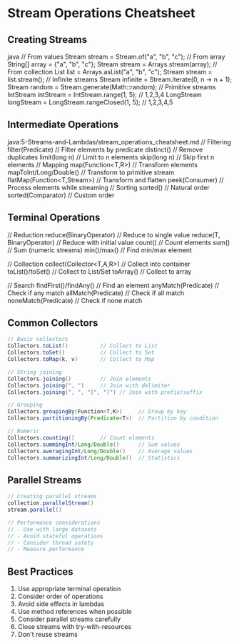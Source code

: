 # Stream Operations Cheatsheet

## Creating Streams 
java
// From values
Stream<String> stream = Stream.of("a", "b", "c");
// From array
String[] array = {"a", "b", "c"};
Stream<String> stream = Arrays.stream(array);
// From collection
List<String> list = Arrays.asList("a", "b", "c");
Stream<String> stream = list.stream();
// Infinite streams
Stream<Integer> infinite = Stream.iterate(0, n -> n + 1);
Stream<Double> random = Stream.generate(Math::random);
// Primitive streams
IntStream intStream = IntStream.range(1, 5); // 1,2,3,4
LongStream longStream = LongStream.rangeClosed(1, 5); // 1,2,3,4,5


## Intermediate Operations

java:5-Streams-and-Lambdas/stream_operations_cheatsheet.md
// Filtering
filter(Predicate<T>) // Filter elements by predicate
distinct() // Remove duplicates
limit(long n) // Limit to n elements
skip(long n) // Skip first n elements
// Mapping
map(Function<T,R>) // Transform elements
mapToInt/Long/Double() // Transform to primitive stream
flatMap(Function<T,Stream<R>>) // Transform and flatten
peek(Consumer<T>) // Process elements while streaming
// Sorting
sorted() // Natural order
sorted(Comparator<T>) // Custom order


## Terminal Operations

// Reduction
reduce(BinaryOperator<T>)    // Reduce to single value
reduce(T, BinaryOperator<T>) // Reduce with initial value
count()                      // Count elements
sum()                        // Sum (numeric streams)
min()/max()                  // Find min/max element

// Collection
collect(Collector<T,A,R>)    // Collect into container
toList()/toSet()            // Collect to List/Set
toArray()                    // Collect to array

// Search
findFirst()/findAny()       // Find an element
anyMatch(Predicate<T>)      // Check if any match
allMatch(Predicate<T>)      // Check if all match
noneMatch(Predicate<T>)     // Check if none match


## Common Collectors
```java
// Basic collectors
Collectors.toList()          // Collect to List
Collectors.toSet()           // Collect to Set
Collectors.toMap(k, v)       // Collect to Map

// String joining
Collectors.joining()         // Join elements
Collectors.joining(", ")     // Join with delimiter
Collectors.joining(", ", "[", "]") // Join with prefix/suffix

// Grouping
Collectors.groupingBy(Function<T,K>)     // Group by key
Collectors.partitioningBy(Predicate<T>)  // Partition by condition

// Numeric
Collectors.counting()        // Count elements
Collectors.summingInt/Long/Double()      // Sum values
Collectors.averagingInt/Long/Double()    // Average values
Collectors.summarizingInt/Long/Double()  // Statistics
```

## Parallel Streams
```java
// Creating parallel streams
collection.parallelStream()
stream.parallel()

// Performance considerations
// - Use with large datasets
// - Avoid stateful operations
// - Consider thread safety
// - Measure performance
```

## Best Practices
1. Use appropriate terminal operation
2. Consider order of operations
3. Avoid side effects in lambdas
4. Use method references when possible
5. Consider parallel streams carefully
6. Close streams with try-with-resources
7. Don't reuse streams

